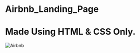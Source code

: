 # Airbnb_Landing_Page
# Made Using HTML & CSS Only.
![Airbnb](https://github.com/skykunnu/Airbnb_Landing_page/assets/73191595/54284f36-946c-4c55-aeb5-25b96cb67b04)

